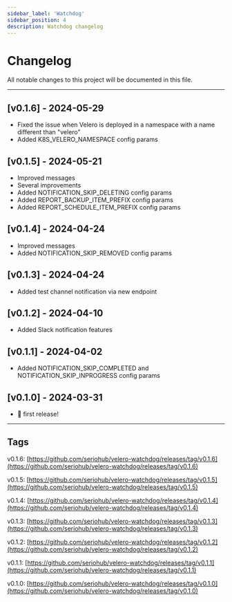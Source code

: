 ```yaml
---
sidebar_label: 'Watchdog'
sidebar_position: 4
description: Watchdog changelog
---
```

# Changelog

All notable changes to this project will be documented in this file.

***

## [v0.1.6] - 2024-05-29
 
- Fixed the issue when Velero is deployed in a namespace with a name different than "velero"
- Added K8S_VELERO_NAMESPACE config params

## [v0.1.5] - 2024-05-21

- Improved messages
- Several improvements
- Added NOTIFICATION_SKIP_DELETING config params
- Added REPORT_BACKUP_ITEM_PREFIX config params
- Added REPORT_SCHEDULE_ITEM_PREFIX config params


## [v0.1.4] - 2024-04-24

- Improved messages
- Added NOTIFICATION_SKIP_REMOVED config params


## [v0.1.3] - 2024-04-24

- Added test channel notification via new endpoint


## [v0.1.2] - 2024-04-10

- Added Slack notification features


## [v0.1.1] - 2024-04-02

- Added NOTIFICATION_SKIP_COMPLETED and NOTIFICATION_SKIP_INPROGRESS config params


## [v0.1.0] - 2024-03-31

- 🎉 first release!


***

## Tags

v0.1.6: [https://github.com/seriohub/velero-watchdog/releases/tag/v0.1.6](https://github.com/seriohub/velero-watchdog/releases/tag/v0.1.6)

v0.1.5: [https://github.com/seriohub/velero-watchdog/releases/tag/v0.1.5](https://github.com/seriohub/velero-watchdog/releases/tag/v0.1.5)

v0.1.4: [https://github.com/seriohub/velero-watchdog/releases/tag/v0.1.4](https://github.com/seriohub/velero-watchdog/releases/tag/v0.1.4)

v0.1.3: [https://github.com/seriohub/velero-watchdog/releases/tag/v0.1.3](https://github.com/seriohub/velero-watchdog/releases/tag/v0.1.3)

v0.1.2: [https://github.com/seriohub/velero-watchdog/releases/tag/v0.1.2](https://github.com/seriohub/velero-watchdog/releases/tag/v0.1.2)

v0.1.1: [https://github.com/seriohub/velero-watchdog/releases/tag/v0.1.1](https://github.com/seriohub/velero-watchdog/releases/tag/v0.1.1)

v0.1.0: [https://github.com/seriohub/velero-watchdog/releases/tag/v0.1.0](https://github.com/seriohub/velero-watchdog/releases/tag/v0.1.0)
